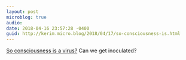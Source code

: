 ```yaml
---
layout: post
microblog: true
audio: 
date: 2018-04-16 23:57:28 -0400
guid: http://kerim.micro.blog/2018/04/17/so-consciousness-is.html
---
```

[So consciousness is a virus?](https://www.nytimes.com/2018/04/13/science/virosphere-evolution.html) Can we get inoculated?
